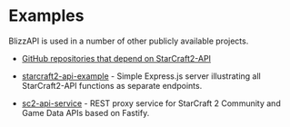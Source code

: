 # Examples

BlizzAPI is used in a number of other publicly available projects.

* [GitHub repositories that depend on StarCraft2-API](https://github.com/lukemnet/starcraft2-api/network/dependents)

* [starcraft2-api-example](https://github.com/lukemnet/starcraft2-api-example) - Simple Express.js server illustrating all StarCraft2-API functions as separate endpoints.

* [sc2-api-service](https://github.com/sc2pte/sc2-api-service) - REST proxy service for StarCraft 2 Community and Game Data APIs based on Fastify.
